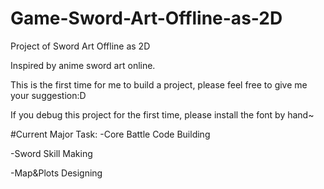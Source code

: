 # Game-Sword-Art-Offline-as-2D
Project of Sword Art Offline as 2D

Inspired by anime sword art online.

This is the first time for me to build a project, please feel free to give me your suggestion:D

If you debug this project for the first time, please install the font by hand~

#Current Major Task:
-Core Battle Code Building

-Sword Skill Making

-Map&Plots Designing
